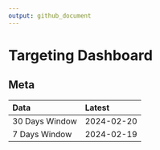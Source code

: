 ```yaml
---
output: github_document
---
```


# Targeting Dashboard



## Meta


|Data           |Latest     |
|:--------------|:----------|
|30 Days Window |2024-02-20 |
|7 Days Window  |2024-02-19 |

